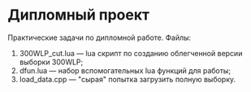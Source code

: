 # Дипломный проект
Практические задачи по дипломной работе.
Файлы:
1) 300WLP_cut.lua — lua скрипт по созданию облегченной версии выборки 300WLP;
2) dfun.lua — набор вспомогательных lua функций для работы;
3) load_data.cpp — "сырая" попытка загрузить полную выборку.



